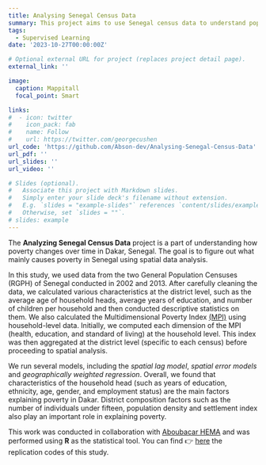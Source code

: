 ```yaml
---
title: Analysing Senegal Census Data
summary: This project aims to use Senegal census data to understand population dynamics through spatial data analysis.
tags:
  - Supervised Learning
date: '2023-10-27T00:00:00Z'

# Optional external URL for project (replaces project detail page).
external_link: ''

image:
  caption: Mappitall
  focal_point: Smart

links:
#  - icon: twitter
#    icon_pack: fab
#    name: Follow
#    url: https://twitter.com/georgecushen
url_code: 'https://github.com/Abson-dev/Analysing-Senegal-Census-Data'
url_pdf: ''
url_slides: ''
url_video: ''

# Slides (optional).
#   Associate this project with Markdown slides.
#   Simply enter your slide deck's filename without extension.
#   E.g. `slides = "example-slides"` references `content/slides/example-slides.md`.
#   Otherwise, set `slides = ""`.
# slides: example
---
```


The **Analyzing Senegal Census Data** project is a part of understanding how poverty changes over time in Dakar, Senegal. The goal is to figure out what mainly causes poverty in Senegal using spatial data analysis.

In this study, we used data from the two General Population Censuses (RGPH) of Senegal conducted in 2002 and 2013. After carefully cleaning the data, we calculated various characteristics at the district level, such as the average age of household heads, average years of education, and number of children per household and then conducted descriptive statistics on them. We also calculated the Multidimensional Poverty Index [(MPI)](https://www.worldbank.org/en/topic/poverty/brief/multidimensional-poverty-measure) using household-level data. Initially, we computed each dimension of the MPI (health, education, and standard of living) at the household level. This index was then aggregated at the district level (specific to each census) before proceeding to spatial analysis.

We run several models, including the *spatial lag model*, *spatial error models* and *geographically weighted regression*. Overall, we found that characteristics of the household head (such as years of education, ethnicity, age, gender, and employment status) are the main factors explaining poverty in Dakar. District composition factors such as the number of individuals under fifteen, population density and settlement index also play an important role in explaining poverty.

This work was conducted in collaboration with [Aboubacar HEMA](https://hema.quarto.pub/aboubacar-hema/) and was performed using **R** as the statistical tool. You can find 👉 [here](https://github.com/Abson-dev/Analysing-Senegal-Census-Data) the replication codes of this study.
